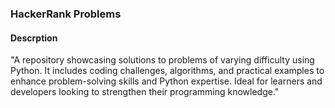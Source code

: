 ### HackerRank Problems
#### Descrption
"A repository showcasing solutions to problems of varying difficulty using Python. 
It includes coding challenges, algorithms, and practical examples to enhance problem-solving skills and Python expertise. 
Ideal for learners and developers looking to strengthen their programming knowledge."
